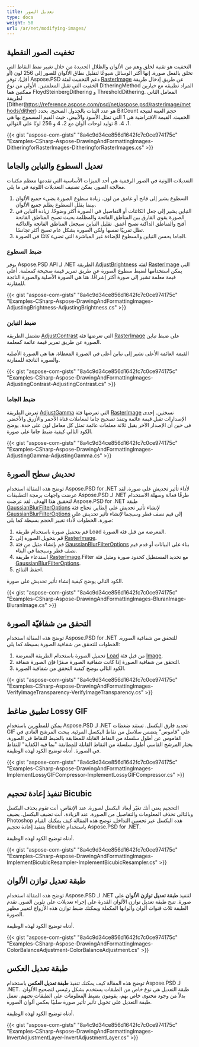 ```yaml
---
title: تعديل الصور
type: docs
weight: 50
url: /ar/net/modifying-images/
---
```


## **تخفيت الصور النقطية**
التخفيت هو تقنية لخلق وهم من الألوان والظلال الجديدة من خلال تغيير نمط النقاط التي تخلق بالفعل صورة. إنها أكثر الوسائل شيوعًا لتقليل نطاق الألوان للصور إلى 256 لون (أو أقل). توفر Aspose.PSD دعم التخفيت لفئة [RasterImage](https://reference.aspose.com/psd/net/aspose.psd/rasterimage) عن طريق إدخال طريقة الخفيت التي تقبل المعلمتين. الأولى من نوع DitheringMethod المراد تطبيقه مع خيارين ممكنين هما FloydSteinbergDithering و ThresholdDithering. المعامل الثاني لطريقة [Dither(https://reference.aspose.com/psd/net/aspose.psd/rasterimage/methods/dither) هو عدد البتات بالجدول الصحيح. يحدد BitCount حجم العينة لنتيجة الخفيت. القيمة الافتراضية هي 1 التي تمثل الأسود والأبيض، حيث القيم المسموح بها هي 1، 4، 8 توليد لوحات ألوان مع 2، 4 و 256 لونًا على التوالي.


{{< gist "aspose-com-gists" "8a4c9d34ce856d1642fc7c0ce974175c" "Examples-CSharp-Aspose-DrawingAndFormattingImages-DitheringforRasterImages-DitheringforRasterImages.cs" >}}


## **تعديل السطوع والتباين والجاما**
التعديلات اللونية في الصور الرقمية هي أحد الميزات الأساسية التي تقدمها معظم مكتبات معالجة الصور. يمكن تصنيف التعديلات اللونية في ما يلي.

1. السطوع يشير إلى فاتح أو غامق من لون. زيادة سطوع الصورة يضيء جميع الألوان بينما يقلل السطوع يظلم جميع الألوان.
1. التباين يشير إلى جعل الكائنات أو التفاصيل في الصورة أكثر وضوحًا. زيادة التباين في الصورة يقوي الفارق بين المناطق الفاتحة والمظلمة بحيث تصبح المناطق الفاتحة أفتح والمناطق الداكنة تصبح أغمق. تقليل التباين سيجعل المناطق الفاتحة والداكنة تظل تقريبًا نفسها ولكن الصورة بشكل عام تصبح أكثر تجانسًا.
1. الجاما يحسن التباين والسطوع للإضاءة غير المباشرة التي تضيء كائنًا في الصورة.
### **ضبط السطوع**
يوفر Aspose.PSD API لـ .NET الطريقة [AdjustBrightness](https://reference.aspose.com/psd/net/aspose.psd/rasterimage/methods/adjustbrightness) لفئة [RasterImage](https://reference.aspose.com/psd/net/aspose.psd/rasterimage) التي يمكن استخدامها لضبط سطوع الصورة عن طريق تمرير قيمة صحيحة كمعلمة. أعلى قيمة معلمة تشير إلى صورة أكثر إشراقًا. هنا هي الصورة الأصلية والصورة الناتجة للمقارنة.


{{< gist "aspose-com-gists" "8a4c9d34ce856d1642fc7c0ce974175c" "Examples-CSharp-Aspose-DrawingAndFormattingImages-AdjustingBrightness-AdjustingBrightness.cs" >}}


### **ضبط التباين**
تشتمل الطريقة [AdjustContrast](https://reference.aspose.com/psd/net/aspose.psd/rasterimage/methods/adjustcontrast) التي تعرضها فئة [RasterImage](https://reference.aspose.com/psd/net/aspose.psd/rasterimage) على ضبط تباين الصورة عن طريق تمرير قيمة عائمة كمعلمة.

القيمة العائمة الأعلى تشير إلى تباين أعلى في الصورة المعطاة. هنا هي الصورة الأصلية والصورة الناتجة للمقارنة.


{{< gist "aspose-com-gists" "8a4c9d34ce856d1642fc7c0ce974175c" "Examples-CSharp-Aspose-DrawingAndFormattingImages-AdjustingContrast-AdjustingContrast.cs" >}}


### **ضبط الجاما**
تعرض الطريقة [AdjustGamma](https://reference.aspose.com/psd/net/aspose.psd/rasterimage/methods/adjustgamma) التي تعرضها فئة [RasterImage](https://reference.aspose.com/psd/net/aspose.psd/rasterimage) نسختين. إحدى الإصدارات تقبل قيمة عائمة وتنفذ تصحيح جاما لمعاملات قناة الأحمر والأزرق والأخضر. في حين أن الإصدار الآخر يقبل ثلاثة معلمات عائمة تمثل كل معامل لون على حدة. يوضح الكود التالي كيفية ضبط جاما على صورة.


{{< gist "aspose-com-gists" "8a4c9d34ce856d1642fc7c0ce974175c" "Examples-CSharp-Aspose-DrawingAndFormattingImages-AdjustingGamma-AdjustingGamma.cs" >}}


## **تحديش سطح الصورة**
توضح هذه المقالة استخدام Aspose.PSD for .NET لأداء تأثير تحديش على صورة. لقد عرضت واجهات برمجة التطبيقات Aspose.PSD لـ .NET طرقًا فعالة وسهلة الاستخدام لتحقيق هذا الهدف. لقد عرضت Aspose.PSD for .NET طبقة [GaussianBlurFilterOptions](https://reference.aspose.com/psd/net/aspose.psd.imagefilters.filteroptions/gaussianblurfilteroptions) لإنشاء تأثير تحديش على الطاير. تحتاج فئة [GaussianBlurFilterOptions](https://reference.aspose.com/psd/net/aspose.psd.imagefilters.filteroptions/gaussianblurfilteroptions) إلى قيم نصف قطر وسيجما لإنشاء تأثير تحديش على صورة. الخطوات لأداء تغيير الحجم بسيطة كما يلي:

1. قم بتحميل صورة باستخدام طريقة Load المعرضة من قبل فئة الصورة.
1. قم بتحويل الصورة إلى [RasterImage](https://reference.aspose.com/psd/net/aspose.psd/rasterimage).
1. قم بإنشاء مثيل من فئة [GaussianBlurFilterOptions](https://reference.aspose.com/psd/net/aspose.psd.imagefilters.filteroptions/gaussianblurfilteroptions) بناء على البيانات أو قدم قيم نصف قطر وسيجما في البناء.
1. استدعاء طريقة [RasterImage](https://reference.aspose.com/psd/net/aspose.psd/rasterimage).Filter مع تحديد المستطيل كحدود صورة ومثيل فئة [GaussianBlurFilterOptions](https://reference.aspose.com/psd/net/aspose.psd.imagefilters.filteroptions/gaussianblurfilteroptions).
1. احفظ النتائج.

الكود التالي يوضح كيفية إنشاء تأثير تحديش على صورة.


{{< gist "aspose-com-gists" "8a4c9d34ce856d1642fc7c0ce974175c" "Examples-CSharp-Aspose-DrawingAndFormattingImages-BluranImage-BluranImage.cs" >}}


## **التحقق من شفافيّة الصورة**
توضح هذه المقالة استخدام Aspose.PSD for .NET للتحقق من شفافية الصورة. الخطوات للتحقق من شفافية الصورة بسيطة كما يلي:

1. تحميل الصورة باستخدام الطريقة المعرضة [Load](https://reference.aspose.com/psd/net/aspose.psd/image/load/methods/2) من قبل فئة [Image](https://reference.aspose.com/psd/net/aspose.psd/image).
1. التحقق من شفافية الصورة إذا كانت شفافية الصورة صفرًا فإن الصورة شفافة.
1. الكود التالي يوضح كيفية التحقق من شفافية الصورة.


{{< gist "aspose-com-gists" "8a4c9d34ce856d1642fc7c0ce974175c" "Examples-CSharp-Aspose-DrawingAndFormattingImages-VerifyImageTransparency-VerifyImageTransparency.cs" >}}


## **تطبيق ضاغط Lossy GIF**
يمكن للمطورين باستخدام Aspose.PSD لـ .NET تحديد فارق البكسل. تستند ضغطات GIF على "قاموس" يتضمن سلاسل من نقاط البكسل المرئية. يبحث المرشح العادي في القاموس عن أطول سلسلة من النقاط القابلة للمطابقة بالضبط للنقاط في الصورة. يختار المرشح القاسي أطول سلسلة من النقاط القابلة للمطابقة "بما فيه الكفاية" للنقاط في الصورة. أدناه توضيح الكود لهذه الوظيفة.


{{< gist "aspose-com-gists" "8a4c9d34ce856d1642fc7c0ce974175c" "Examples-CSharp-Aspose-DrawingAndFormattingImages-ImplementLossyGIFCompressor-ImplementLossyGIFCompressor.cs" >}}


## **تنفيذ إعادة تحجيم Bicubic**
التحجيم يعني أنك تغيّر أبعاد البكسل لصورة. عند الإنقاص، أنت تقوم بحذف البكسل وبالتالي تحذف المعلومات والتفاصيل من الصورة. عند الزيادة، أنت تضيف البكسل. يضيف Photoshop هذه البكسل عبر تحسين التداخل. توضح هذه المقالة كيف يمكنك القيام بتنفيذ إعادة تحجيم Bicubic باستخدام Aspose.PSD for .NET.

أدناه توضيح الكود لهذه الوظيفة.


{{< gist "aspose-com-gists" "8a4c9d34ce856d1642fc7c0ce974175c" "Examples-CSharp-Aspose-DrawingAndFormattingImages-ImplementBicubicResampler-ImplementBicubicResampler.cs" >}}


## **طبقة تعديل توازن الألوان**
توضح هذه المقالة استخدام Aspose.PSD لـ .NET لتنفيذ **طبقة تعديل توازن الألوان** على صورة. تتيح طبقة تعديل توازن الألوان القدرة على إجراء تعديلات على تلوين الصور. تقدم الطبقة ثلاث قنوات ألوان وألوانها المكملة ويمكنك ضبط توازن هذه الأزواج لتغيير مظهر الصورة.

أدناه توضيح الكود لهذه الوظيفة.


{{< gist "aspose-com-gists" "8a4c9d34ce856d1642fc7c0ce974175c" "Examples-CSharp-Aspose-DrawingAndFormattingImages-ColorBalanceAdjustment-ColorBalanceAdjustment.cs" >}}


## **طبقة تعديل العكس**
توضح هذه المقالة كيف يمكنك تنفيذ **طبقة تعديل العكس** باستخدام Aspose.PSD لـ .NET. طبقة التعديل هي نوع خاص من الطبقات يستخدم بشكل رئيسي لتصحيح الألوان. بدلاً من وجود محتوى خاص بهم، يقومون بضبط المعلومات على الطبقات تحتهم. تعمل طبقة التعديل على تحويل تأثير تأثير صورة سلبيًا بعكس ألوان الصورة.

أدناه توضيح الكود لهذه الوظيفة.


{{< gist "aspose-com-gists" "8a4c9d34ce856d1642fc7c0ce974175c" "Examples-CSharp-Aspose-DrawingAndFormattingImages-InvertAdjustmentLayer-InvertAdjustmentLayer.cs" >}}
